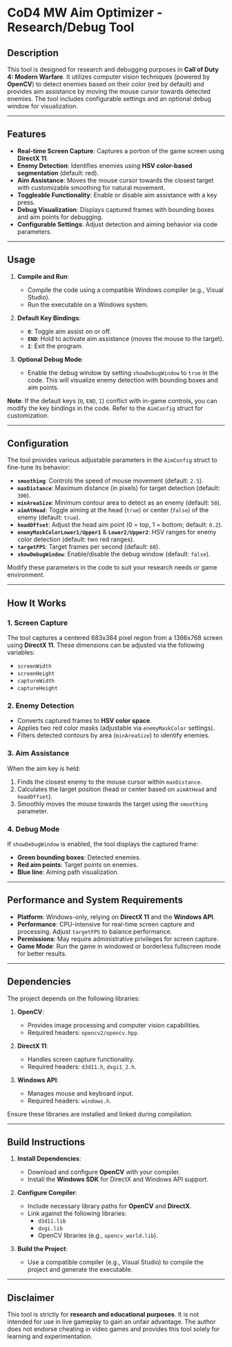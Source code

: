 # **CoD4 MW Aim Optimizer - Research/Debug Tool**

## **Description**

This tool is designed for research and debugging purposes in **Call of Duty 4: Modern Warfare**. It utilizes computer vision techniques (powered by **OpenCV**) to detect enemies based on their color (red by default) and provides aim assistance by moving the mouse cursor towards detected enemies. The tool includes configurable settings and an optional debug window for visualization.

---

## **Features**

- **Real-time Screen Capture**: Captures a portion of the game screen using **DirectX 11**.
- **Enemy Detection**: Identifies enemies using **HSV color-based segmentation** (default: red).
- **Aim Assistance**: Moves the mouse cursor towards the closest target with customizable smoothing for natural movement.
- **Toggleable Functionality**: Enable or disable aim assistance with a key press.
- **Debug Visualization**: Displays captured frames with bounding boxes and aim points for debugging.
- **Configurable Settings**: Adjust detection and aiming behavior via code parameters.

---

## **Usage**

1. **Compile and Run**:
   - Compile the code using a compatible Windows compiler (e.g., Visual Studio).
   - Run the executable on a Windows system.

2. **Default Key Bindings**:
   - **`O`**: Toggle aim assist on or off.
   - **`END`**: Hold to activate aim assistance (moves the mouse to the target).
   - **`I`**: Exit the program.

3. **Optional Debug Mode**:
   - Enable the debug window by setting `showDebugWindow` to `true` in the code. This will visualize enemy detection with bounding boxes and aim points.

**Note**: If the default keys (`O`, `END`, `I`) conflict with in-game controls, you can modify the key bindings in the code. Refer to the `AimConfig` struct for customization.

---

## **Configuration**

The tool provides various adjustable parameters in the `AimConfig` struct to fine-tune its behavior:

- **`smoothing`**: Controls the speed of mouse movement (default: `2.5`).
- **`maxDistance`**: Maximum distance (in pixels) for target detection (default: `300`).
- **`minAreaSize`**: Minimum contour area to detect as an enemy (default: `50`).
- **`aimAtHead`**: Toggle aiming at the head (`true`) or center (`false`) of the enemy (default: `true`).
- **`headOffset`**: Adjust the head aim point (0 = top, 1 = bottom; default: `0.2`).
- **`enemyMaskColorLower1/Upper1`** & **`Lower2/Upper2`**: HSV ranges for enemy color detection (default: two red ranges).
- **`targetFPS`**: Target frames per second (default: `60`).
- **`showDebugWindow`**: Enable/disable the debug window (default: `false`).

Modify these parameters in the code to suit your research needs or game environment.

---

## **How It Works**

### **1. Screen Capture**
The tool captures a centered 683x384 pixel region from a 1366x768 screen using **DirectX 11**. These dimensions can be adjusted via the following variables:
   - `screenWidth`
   - `screenHeight`
   - `captureWidth`
   - `captureHeight`

### **2. Enemy Detection**
- Converts captured frames to **HSV color space**.
- Applies two red color masks (adjustable via `enemyMaskColor` settings).
- Filters detected contours by area (`minAreaSize`) to identify enemies.

### **3. Aim Assistance**
When the aim key is held:
1. Finds the closest enemy to the mouse cursor within `maxDistance`.
2. Calculates the target position (head or center based on `aimAtHead` and `headOffset`).
3. Smoothly moves the mouse towards the target using the `smoothing` parameter.

### **4. Debug Mode**
If `showDebugWindow` is enabled, the tool displays the captured frame:
- **Green bounding boxes**: Detected enemies.
- **Red aim points**: Target points on enemies.
- **Blue line**: Aiming path visualization.

---

## **Performance and System Requirements**

- **Platform**: Windows-only, relying on **DirectX 11** and the **Windows API**.
- **Performance**: CPU-intensive for real-time screen capture and processing. Adjust `targetFPS` to balance performance.
- **Permissions**: May require administrative privileges for screen capture.
- **Game Mode**: Run the game in windowed or borderless fullscreen mode for better results.

---

## **Dependencies**

The project depends on the following libraries:

1. **OpenCV**:
   - Provides image processing and computer vision capabilities.
   - Required headers: `opencv2/opencv.hpp`.

2. **DirectX 11**:
   - Handles screen capture functionality.
   - Required headers: `d3d11.h`, `dxgi1_2.h`.

3. **Windows API**:
   - Manages mouse and keyboard input.
   - Required headers: `windows.h`.

Ensure these libraries are installed and linked during compilation.

---

## **Build Instructions**

1. **Install Dependencies**:
   - Download and configure **OpenCV** with your compiler.
   - Install the **Windows SDK** for DirectX and Windows API support.

2. **Configure Compiler**:
   - Include necessary library paths for **OpenCV** and **DirectX**.
   - Link against the following libraries:
     - `d3d11.lib`
     - `dxgi.lib`
     - OpenCV libraries (e.g., `opencv_world.lib`).

3. **Build the Project**:
   - Use a compatible compiler (e.g., Visual Studio) to compile the project and generate the executable.

---

## **Disclaimer**

This tool is strictly for **research and educational purposes**. It is not intended for use in live gameplay to gain an unfair advantage. The author does not endorse cheating in video games and provides this tool solely for learning and experimentation.
